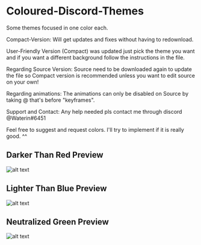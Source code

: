 # Coloured-Discord-Themes
Some themes focused in one color each.

Compact-Version: Will get updates and fixes without having to redownload.

User-Friendly Version (Compact) was updated just pick the theme you want and if you want a different background follow the instructions in the file.

Regarding Source Version: Source need to be downloaded again to update the file so Compact version is recommended unless you want to edit source on your own!

Regarding animations: The animations can only be disabled on Source by taking @ that's before "keyframes".

Support and Contact: Any help needed pls contact me through discord @Waterin#6451

Feel free to suggest and request colors. I'll try to implement if it is really good. ^^

## Darker Than Red Preview
![alt text](https://imgur.com/0vrbbFu.jpg)

## Lighter Than Blue Preview
![alt text](https://imgur.com/Dmt4LNU.jpg)

## Neutralized Green Preview
![alt text](https://imgur.com/JXXp6n5.jpg)
